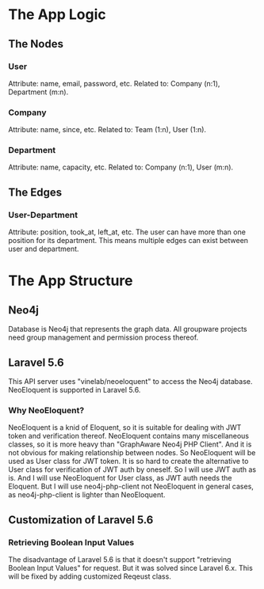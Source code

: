 # The App Logic

## The Nodes

### User

Attribute: name, email, password, etc.
Related to: Company (n:1), Department (m:n).

### Company

Attribute: name, since, etc.
Related to: Team (1:n), User (1:n).

### Department

Attribute: name, capacity, etc.
Related to: Company (n:1), User (m:n).

## The Edges

### User-Department

Attribute: position, took_at, left_at, etc.
The user can have more than one position for its department.
This means multiple edges can exist between user and department.

# The App Structure

## Neo4j

Database is Neo4j that represents the graph data.
All groupware projects need group management and permission process thereof.

## Laravel 5.6

This API server uses "vinelab/neoeloquent" to access the Neo4j database.
NeoEloquent is supported in Laravel 5.6.

### Why NeoEloquent?

NeoEloquent is a knid of Eloquent, so it is suitable for dealing with JWT token and verification thereof.
NeoEloquent contains many miscellaneous classes, so it is more heavy than "GraphAware Neo4j PHP Client".
And it is not obvious for making relationship between nodes.
So NeoEloquent will be used as User class for JWT token.
It is so hard to create the alternative to User class for verification of JWT auth by oneself.
So I will use JWT auth as is. And I will use NeoEloquent for User class, as JWT auth needs the Eloquent. But I will use neo4j-php-client not NeoEloquent in general cases, as neo4j-php-client is lighter than NeoEloquent.

## Customization of Laravel 5.6

### Retrieving Boolean Input Values

The disadvantage of Laravel 5.6 is that it doesn't support "retrieving Boolean Input Values" for request.
But it was solved since Laravel 6.x.
This will be fixed by adding customized Reqeust class.
